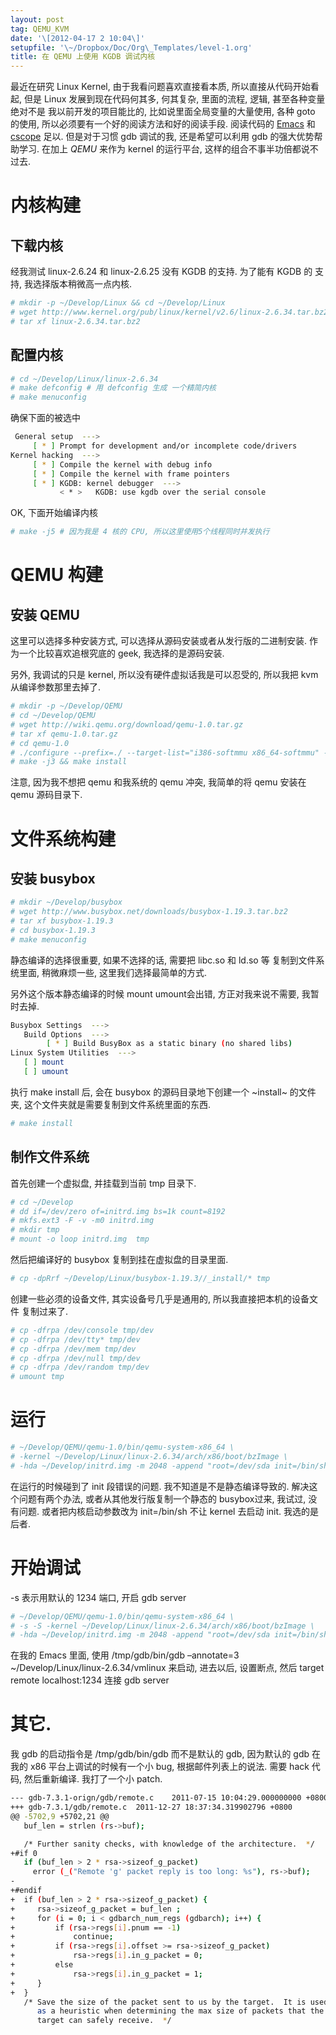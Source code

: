 ```yaml
---
layout: post
tag: QEMU_KVM
date: '\[2012-04-17 2 10:04\]'
setupfile: '\~/Dropbox/Doc/Org\_Templates/level-1.org'
title: 在 QEMU 上使用 KGDB 调试内核
---
```


最近在研究 Linux Kernel, 由于我看问题喜欢直接看本质,
所以直接从代码开始看起, 但是 Linux 发展到现在代码何其多, 何其复杂,
里面的流程, 逻辑, 甚至各种变量绝对不是 我以前开发的项目能比的,
比如说里面全局变量的大量使用, 各种 goto 的使用,
所以必须要有一个好的阅读方法和好的阅读手段. 阅读代码的
[Emacs](http://www.gnu.org/software/emacs/) 和
[cscope](http://cscope.sourceforge.net/) 足以. 但是对于习惯 gdb
调试的我, 还是希望可以利用 gdb 的强大优势帮助学习. 在加上 *QEMU* 来作为
kernel 的运行平台, 这样的组合不事半功倍都说不过去.

内核构建
========

下载内核
--------

经我测试 linux-2.6.24 和 linux-2.6.25 没有 KGDB 的支持. 为了能有 KGDB 的
支持, 我选择版本稍微高一点内核.

``` bash
# mkdir -p ~/Develop/Linux && cd ~/Develop/Linux
# wget http://www.kernel.org/pub/linux/kernel/v2.6/linux-2.6.34.tar.bz2
# tar xf linux-2.6.34.tar.bz2
```

配置内核
--------

``` bash
# cd ~/Develop/Linux/linux-2.6.34 
# make defconfig # 用 defconfig 生成 一个精简内核 
# make menuconfig
```

确保下面的被选中

``` bash
 General setup  ---> 
     [ * ] Prompt for development and/or incomplete code/drivers
Kernel hacking  --->
     [ * ] Compile the kernel with debug info
     [ * ] Compile the kernel with frame pointers
     [ * ] KGDB: kernel debugger  --->
           < * >   KGDB: use kgdb over the serial console
```

OK, 下面开始编译内核

``` bash
# make -j5 # 因为我是 4 核的 CPU, 所以这里使用5个线程同时并发执行
```

QEMU 构建
=========

安装 QEMU
---------

这里可以选择多种安装方式, 可以选择从源码安装或者从发行版的二进制安装.
作为一个比较喜欢追根究底的 geek, 我选择的是源码安装.

另外, 我调试的只是 kernel, 所以没有硬件虚拟话我是可以忍受的, 所以我把
kvm 从编译参数那里去掉了.

``` bash
# mkdir -p ~/Develop/QEMU
# cd ~/Develop/QEMU
# wget http://wiki.qemu.org/download/qemu-1.0.tar.gz
# tar xf qemu-1.0.tar.gz
# cd qemu-1.0
# ./configure --prefix=./ --target-list="i386-softmmu x86_64-softmmu" --disable-kvm
# make -j3 && make install
```

注意, 因为我不想把 qemu 和我系统的 qemu 冲突, 我简单的将 qemu 安装在
qemu 源码目录下.

文件系统构建
============

安装 busybox
------------

``` bash
# mkdir ~/Develop/busybox
# wget http://www.busybox.net/downloads/busybox-1.19.3.tar.bz2
# tar xf busybox-1.19.3
# cd busybox-1.19.3
# make menuconfig
```

静态编译的选择很重要, 如果不选择的话, 需要把 libc.so 和 ld.so 等
复制到文件系统里面, 稍微麻烦一些, 这里我们选择最简单的方式.

另外这个版本静态编译的时候 mount umount会出错, 方正对我来说不需要,
我暂时去掉.

``` bash
Busybox Settings  ---> 
   Build Options  --->
        [ * ] Build BusyBox as a static binary (no shared libs)
Linux System Utilities  --->
   [ ] mount 
   [ ] umount
```

执行 make install 后, 会在 busybox 的源码目录地下创建一个 ~install~
的文件夹, 这个文件夹就是需要复制到文件系统里面的东西.

``` bash
# make install
```

制作文件系统
------------

首先创建一个虚拟盘, 并挂载到当前 tmp 目录下.

``` bash
# cd ~/Develop
# dd if=/dev/zero of=initrd.img bs=1k count=8192
# mkfs.ext3 -F -v -m0 initrd.img
# mkdir tmp
# mount -o loop initrd.img  tmp
```

然后把编译好的 busybox 复制到挂在虚拟盘的目录里面.

``` bash
# cp -dpRrf ~/Develop/Linux/busybox-1.19.3//_install/* tmp
```

创建一些必须的设备文件, 其实设备号几乎是通用的,
所以我直接把本机的设备文件 复制过来了.

``` bash
# cp -dfrpa /dev/console tmp/dev
# cp -dfrpa /dev/tty* tmp/dev
# cp -dfrpa /dev/mem tmp/dev
# cp -dfrpa /dev/null tmp/dev
# cp -dfrpa /dev/random tmp/dev
# umount tmp
```

运行
====

``` bash
# ~/Develop/QEMU/qemu-1.0/bin/qemu-system-x86_64 \
# -kernel ~/Develop/Linux/linux-2.6.34/arch/x86/boot/bzImage \
# -hda ~/Develop/initrd.img -m 2048 -append "root=/dev/sda init=/bin/sh"
```

在运行的时候碰到了 init 段错误的问题. 我不知道是不是静态编译导致的.
解决这个问题有两个办法, 或者从其他发行版复制一个静态的 busybox过来,
我试过, 没有问题. 或者把内核启动参数改为 init=/bin/sh 不让 kernel 去启动
init. 我选的是后者.

开始调试
========

-s 表示用默认的 1234 端口, 开启 gdb server

``` bash
# ~/Develop/QEMU/qemu-1.0/bin/qemu-system-x86_64 \
# -s -S -kernel ~/Develop/Linux/linux-2.6.34/arch/x86/boot/bzImage \
# -hda ~/Develop/initrd.img -m 2048 -append "root=/dev/sda init=/bin/sh"
```

在我的 Emacs 里面, 使用 /tmp/gdb/bin/gdb –annotate=3
\~/Develop/Linux/linux-2.6.34/vmlinux 来启动, 进去以后, 设置断点, 然后
target remote localhost:1234 连接 gdb server

其它.
=====

我 gdb 的启动指令是 /tmp/gdb/bin/gdb 而不是默认的 gdb, 因为默认的 gdb
在我的 x86 平台上调试的时候有一个小 bug, 根据邮件列表上的说法. 需要 hack
代码, 然后重新编译. 我打了一个小 patch.

``` bash
--- gdb-7.3.1-orign/gdb/remote.c    2011-07-15 10:04:29.000000000 +0800
+++ gdb-7.3.1/gdb/remote.c  2011-12-27 18:37:34.319902796 +0800
@@ -5702,9 +5702,21 @@
   buf_len = strlen (rs->buf);

   /* Further sanity checks, with knowledge of the architecture.  */
+#if 0
   if (buf_len > 2 * rsa->sizeof_g_packet)
     error (_("Remote 'g' packet reply is too long: %s"), rs->buf);
-
+#endif
+  if (buf_len > 2 * rsa->sizeof_g_packet) {
+     rsa->sizeof_g_packet = buf_len ;
+     for (i = 0; i < gdbarch_num_regs (gdbarch); i++) {
+         if (rsa->regs[i].pnum == -1)
+             continue;
+         if (rsa->regs[i].offset >= rsa->sizeof_g_packet)
+             rsa->regs[i].in_g_packet = 0;
+         else 
+             rsa->regs[i].in_g_packet = 1;
+     }    
+  }
   /* Save the size of the packet sent to us by the target.  It is used
      as a heuristic when determining the max size of packets that the
      target can safely receive.  */

```
